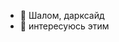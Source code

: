 - 👋 Шалом, дарксайд
- 👀 интересуюсь этим
<!---
drkntsrrnd/drkntsrrnd is a ✨ special ✨ repository because its `README.md` (this file) appears on your GitHub profile.
You can click the Preview link to take a look at your changes.
--->
